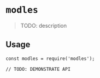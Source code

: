 # `modles`

> TODO: description

## Usage

```
const modles = require('modles');

// TODO: DEMONSTRATE API
```
